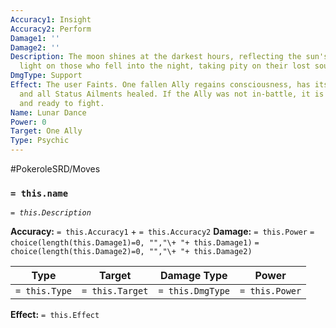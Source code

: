 ```yaml
---
Accuracy1: Insight
Accuracy2: Perform
Damage1: ''
Damage2: ''
Description: The moon shines at the darkest hours, reflecting the sun's lifebringer
  light on those who fell into the night, taking pity on their lost souls.
DmgType: Support
Effect: The user Faints. One fallen Ally regains consciousness, has its HP fully restored
  and all Status Ailments healed. If the Ally was not in-battle, it is called out
  and ready to fight.
Name: Lunar Dance
Power: 0
Target: One Ally
Type: Psychic
---
```


#PokeroleSRD/Moves

### `= this.name` 
*`= this.Description`*

**Accuracy:** `= this.Accuracy1` + `= this.Accuracy2`
**Damage:** `= this.Power` `= choice(length(this.Damage1)=0, "","\+ "+ this.Damage1)` `= choice(length(this.Damage2)=0, "","\+ "+ this.Damage2)`

| Type          | Target          | Damage Type          | Power          |
| ------------- | --------------- | ---------------- | -------------- |
| `= this.Type` | `= this.Target` | `= this.DmgType` | `= this.Power` | 

**Effect:** `= this.Effect`